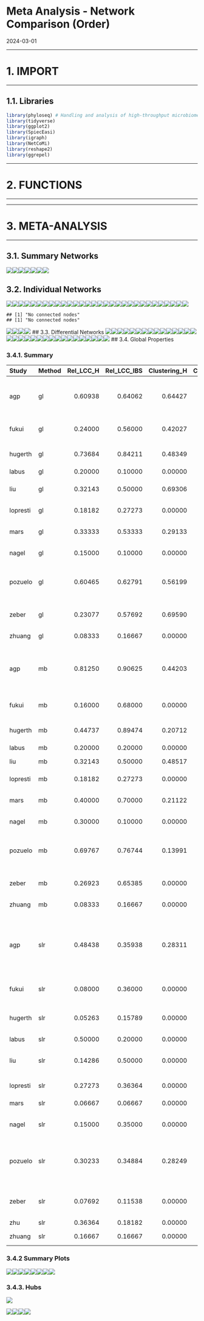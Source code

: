Meta Analysis - Network Comparison (Order)
================
2024-03-01

------------------------------------------------------------------------

# 1. IMPORT

------------------------------------------------------------------------

## 1.1. Libraries

``` r
library(phyloseq) # Handling and analysis of high-throughput microbiome census data.
library(tidyverse)
library(ggplot2)
library(SpiecEasi)
library(igraph)
library(NetCoMi)
library(reshape2)
library(ggrepel)
```

------------------------------------------------------------------------

# 2. FUNCTIONS

------------------------------------------------------------------------

------------------------------------------------------------------------

# 3. META-ANALYSIS

------------------------------------------------------------------------

## 3.1. Summary Networks

![](../../../../outputs/network-comparison/Individual/plots/Order/meta-analysis-glasso-1.png)<!-- -->![](../../../../outputs/network-comparison/Individual/plots/Order/meta-analysis-glasso-2.png)<!-- -->![](../../../../outputs/network-comparison/Individual/plots/Order/meta-analysis-glasso-3.png)<!-- -->![](../../../../outputs/network-comparison/Individual/plots/Order/meta-analysis-glasso-4.png)<!-- -->![](../../../../outputs/network-comparison/Individual/plots/Order/meta-analysis-glasso-5.png)<!-- -->![](../../../../outputs/network-comparison/Individual/plots/Order/meta-analysis-glasso-6.png)<!-- -->![](../../../../outputs/network-comparison/Individual/plots/Order/meta-analysis-glasso-7.png)<!-- -->

## 3.2. Individual Networks

![](../../../../outputs/network-comparison/Individual/plots/Order/single-network-glasso-1.png)<!-- -->![](../../../../outputs/network-comparison/Individual/plots/Order/single-network-glasso-2.png)<!-- -->![](../../../../outputs/network-comparison/Individual/plots/Order/single-network-glasso-3.png)<!-- -->![](../../../../outputs/network-comparison/Individual/plots/Order/single-network-glasso-4.png)<!-- -->![](../../../../outputs/network-comparison/Individual/plots/Order/single-network-glasso-5.png)<!-- -->![](../../../../outputs/network-comparison/Individual/plots/Order/single-network-glasso-6.png)<!-- -->![](../../../../outputs/network-comparison/Individual/plots/Order/single-network-glasso-7.png)<!-- -->![](../../../../outputs/network-comparison/Individual/plots/Order/single-network-glasso-8.png)<!-- -->![](../../../../outputs/network-comparison/Individual/plots/Order/single-network-glasso-9.png)<!-- -->![](../../../../outputs/network-comparison/Individual/plots/Order/single-network-glasso-10.png)<!-- -->![](../../../../outputs/network-comparison/Individual/plots/Order/single-network-glasso-11.png)<!-- -->![](../../../../outputs/network-comparison/Individual/plots/Order/single-network-glasso-12.png)<!-- -->![](../../../../outputs/network-comparison/Individual/plots/Order/single-network-glasso-13.png)<!-- -->![](../../../../outputs/network-comparison/Individual/plots/Order/single-network-glasso-14.png)<!-- -->![](../../../../outputs/network-comparison/Individual/plots/Order/single-network-glasso-15.png)<!-- -->![](../../../../outputs/network-comparison/Individual/plots/Order/single-network-glasso-16.png)<!-- -->![](../../../../outputs/network-comparison/Individual/plots/Order/single-network-glasso-17.png)<!-- -->![](../../../../outputs/network-comparison/Individual/plots/Order/single-network-glasso-18.png)<!-- -->![](../../../../outputs/network-comparison/Individual/plots/Order/single-network-glasso-19.png)<!-- -->![](../../../../outputs/network-comparison/Individual/plots/Order/single-network-glasso-20.png)<!-- -->![](../../../../outputs/network-comparison/Individual/plots/Order/single-network-glasso-21.png)<!-- -->![](../../../../outputs/network-comparison/Individual/plots/Order/single-network-glasso-22.png)<!-- -->![](../../../../outputs/network-comparison/Individual/plots/Order/single-network-glasso-23.png)<!-- -->![](../../../../outputs/network-comparison/Individual/plots/Order/single-network-glasso-24.png)<!-- -->![](../../../../outputs/network-comparison/Individual/plots/Order/single-network-glasso-25.png)<!-- -->![](../../../../outputs/network-comparison/Individual/plots/Order/single-network-glasso-26.png)<!-- -->![](../../../../outputs/network-comparison/Individual/plots/Order/single-network-glasso-27.png)<!-- -->![](../../../../outputs/network-comparison/Individual/plots/Order/single-network-glasso-28.png)<!-- -->![](../../../../outputs/network-comparison/Individual/plots/Order/single-network-glasso-29.png)<!-- -->![](../../../../outputs/network-comparison/Individual/plots/Order/single-network-glasso-30.png)<!-- -->

    ## [1] "No connected nodes"
    ## [1] "No connected nodes"

![](../../../../outputs/network-comparison/Individual/plots/Order/single-network-glasso-31.png)<!-- -->![](../../../../outputs/network-comparison/Individual/plots/Order/single-network-glasso-32.png)<!-- -->![](../../../../outputs/network-comparison/Individual/plots/Order/single-network-glasso-33.png)<!-- -->![](../../../../outputs/network-comparison/Individual/plots/Order/single-network-glasso-34.png)<!-- -->
\## 3.3. Differential Networks
![](../../../../outputs/network-comparison/Individual/plots/Order/dif-networks-1.png)<!-- -->![](../../../../outputs/network-comparison/Individual/plots/Order/dif-networks-2.png)<!-- -->![](../../../../outputs/network-comparison/Individual/plots/Order/dif-networks-3.png)<!-- -->![](../../../../outputs/network-comparison/Individual/plots/Order/dif-networks-4.png)<!-- -->![](../../../../outputs/network-comparison/Individual/plots/Order/dif-networks-5.png)<!-- -->![](../../../../outputs/network-comparison/Individual/plots/Order/dif-networks-6.png)<!-- -->![](../../../../outputs/network-comparison/Individual/plots/Order/dif-networks-7.png)<!-- -->![](../../../../outputs/network-comparison/Individual/plots/Order/dif-networks-8.png)<!-- -->![](../../../../outputs/network-comparison/Individual/plots/Order/dif-networks-9.png)<!-- -->![](../../../../outputs/network-comparison/Individual/plots/Order/dif-networks-10.png)<!-- -->![](../../../../outputs/network-comparison/Individual/plots/Order/dif-networks-11.png)<!-- -->![](../../../../outputs/network-comparison/Individual/plots/Order/dif-networks-12.png)<!-- -->![](../../../../outputs/network-comparison/Individual/plots/Order/dif-networks-13.png)<!-- -->![](../../../../outputs/network-comparison/Individual/plots/Order/dif-networks-14.png)<!-- -->![](../../../../outputs/network-comparison/Individual/plots/Order/dif-networks-15.png)<!-- -->![](../../../../outputs/network-comparison/Individual/plots/Order/dif-networks-16.png)<!-- -->![](../../../../outputs/network-comparison/Individual/plots/Order/dif-networks-17.png)<!-- -->![](../../../../outputs/network-comparison/Individual/plots/Order/dif-networks-18.png)<!-- -->![](../../../../outputs/network-comparison/Individual/plots/Order/dif-networks-19.png)<!-- -->![](../../../../outputs/network-comparison/Individual/plots/Order/dif-networks-20.png)<!-- -->![](../../../../outputs/network-comparison/Individual/plots/Order/dif-networks-21.png)<!-- -->![](../../../../outputs/network-comparison/Individual/plots/Order/dif-networks-22.png)<!-- -->![](../../../../outputs/network-comparison/Individual/plots/Order/dif-networks-23.png)<!-- -->![](../../../../outputs/network-comparison/Individual/plots/Order/dif-networks-24.png)<!-- -->![](../../../../outputs/network-comparison/Individual/plots/Order/dif-networks-25.png)<!-- -->![](../../../../outputs/network-comparison/Individual/plots/Order/dif-networks-26.png)<!-- -->![](../../../../outputs/network-comparison/Individual/plots/Order/dif-networks-27.png)<!-- -->![](../../../../outputs/network-comparison/Individual/plots/Order/dif-networks-28.png)<!-- -->![](../../../../outputs/network-comparison/Individual/plots/Order/dif-networks-29.png)<!-- -->![](../../../../outputs/network-comparison/Individual/plots/Order/dif-networks-30.png)<!-- -->![](../../../../outputs/network-comparison/Individual/plots/Order/dif-networks-31.png)<!-- -->![](../../../../outputs/network-comparison/Individual/plots/Order/dif-networks-32.png)<!-- -->
\## 3.4. Global Properties

### 3.4.1. Summary

| Study | Method | Rel_LCC_H | Rel_LCC_IBS | Clustering_H | Clustering_IBS | Modularity_H | Modularity_IBS | Positive_Edges_H | Positive_Edges_IBS | Edge_Density_H | Edge_Density_IBS | Natural_Conn_H | Natural_Conn_IBS | Avg_Path_Length_H | Avg_Path_Length_IBS | Hubs_H | Hubs_IBS |
|:---|:---|---:|---:|---:|---:|---:|---:|---:|---:|---:|---:|---:|---:|---:|---:|:---|:---|
| agp | gl | 0.60938 | 0.64062 | 0.64427 | 0.71978 | 0.28320 | 0.41066 | 84.61538 | 84.61538 | 0.17544 | 0.17439 | 0.05133 | 0.04780 | 1.73572 | 1.70713 | 58_Alphaproteobacteria(C), 7_Bacilli(C), Cytophagales, Deinococcales, Gaiellales, Propionibacteriales, Thermales | 5_Gammaproteobacteria(C), 7_Bacilli(C), Cytophagales, Deinococcales, Gaiellales, Propionibacteriales, Rhodobacterales |
| fukui | gl | 0.24000 | 0.56000 | 0.42027 | 0.21060 | 0.20833 | 0.41992 | 33.33333 | 62.50000 | 0.40000 | 0.17582 | 0.25745 | 0.09829 | 1.39044 | 1.92779 | Bacteroidales, Christensenellales, Lachnospirales | Christensenellales, Clostridia UCG-014, Clostridia vadinBB60 group |
| hugerth | gl | 0.73684 | 0.84211 | 0.48349 | 0.42589 | 0.48262 | 0.41116 | 77.77778 | 52.56410 | 0.16667 | 0.15726 | 0.05348 | 0.04543 | 2.02165 | 1.72956 | 55_Clostridia(C), Eubacteriales, Flavobacteriales, Opitutales | 55_Clostridia(C), Clostridia UCG-014, Eubacteriales, RF39 |
| labus | gl | 0.20000 | 0.10000 | 0.00000 | 0.00000 | 0.00000 | 0.00000 | 0.00000 | 0.00000 | 1.00000 | 0.00000 | 0.79551 | 0.00000 | 0.71666 | 1.00000 |  |  |
| liu | gl | 0.32143 | 0.50000 | 0.69306 | 0.40900 | 0.14031 | 0.26125 | 50.00000 | 60.00000 | 0.38889 | 0.21978 | 0.16994 | 0.10113 | 1.22705 | 2.12501 | Christensenellales, RF39, Staphylococcales | Lachnospirales, Micrococcales, Pseudomonadales |
| lopresti | gl | 0.18182 | 0.27273 | 0.00000 | 0.00000 | 0.00000 | -0.12500 | 0.00000 | 0.00000 | 1.00000 | 0.66667 | 0.78735 | 0.55345 | 0.75820 | 0.95749 |  | Veillonellales-Selenomonadales |
| mars | gl | 0.33333 | 0.53333 | 0.29133 | 0.44726 | 0.37603 | 0.51875 | 63.63636 | 85.00000 | 0.24444 | 0.16667 | 0.14335 | 0.08554 | 1.68635 | 2.30686 | Bacteroidales, Lachnospirales, Oscillospirales | Corynebacteriales, Propionibacteriales, Staphylococcales |
| nagel | gl | 0.15000 | 0.10000 | 0.00000 | 0.00000 | -0.12500 | 0.00000 | 50.00000 | 100.00000 | 0.66667 | 1.00000 | 0.55684 | 0.80235 | 0.93526 | 0.68587 | Bifidobacteriales, Erysipelotrichales | Lactobacillales, Monoglobales |
| pozuelo | gl | 0.60465 | 0.62791 | 0.56199 | 0.58480 | 0.18515 | 0.14538 | 59.03614 | 55.43478 | 0.25538 | 0.26211 | 0.06622 | 0.06552 | 1.42159 | 1.41200 | 7_Bacilli(C), Burkholderiales, Campylobacterales, Corynebacteriales, Lachnospirales | 4_Bacteroidota(P), 7_Bacilli(C), Christensenellales, Corynebacteriales, Lachnospirales |
| zeber | gl | 0.23077 | 0.57692 | 0.69590 | 0.47317 | 0.11719 | 0.29395 | 50.00000 | 56.52174 | 0.53333 | 0.21905 | 0.26674 | 0.09414 | 1.08502 | 1.55463 | Bacteroidales, Clostridia vadinBB60 group, RF39 | Bacteroidales, Clostridia vadinBB60 group, Izemoplasmatales |
| zhuang | gl | 0.08333 | 0.16667 | 0.00000 | 0.00000 | 0.00000 | 0.00000 | 0.00000 | 0.00000 | 0.00000 | 1.00000 | 0.00000 | 0.78756 | 1.00000 | 0.75706 | , | Bifidobacteriales, Lactobacillales |
| agp | mb | 0.81250 | 0.90625 | 0.44203 | 0.35506 | 0.46549 | 0.53747 | 85.18519 | 87.50000 | 0.08145 | 0.07260 | 0.02637 | 0.02346 | 2.08147 | 2.34301 | 58_Alphaproteobacteria(C), 7_Bacilli(C), Christensenellales, Cytophagales, Deinococcales, Gaiellales, Propionibacteriales | 5_Gammaproteobacteria(C), 7_Bacilli(C), Cytophagales, Deinococcales, Gaiellales, Propionibacteriales, Rhodobacterales |
| fukui | mb | 0.16000 | 0.68000 | 0.00000 | 0.10144 | 0.16667 | 0.55190 | 33.33333 | 58.82353 | 0.50000 | 0.12500 | 0.40611 | 0.07761 | 1.19399 | 2.59024 | Bacteroidales, Christensenellales, Lachnospirales | Christensenellales, Clostridia UCG-014, Clostridia vadinBB60 group |
| hugerth | mb | 0.44737 | 0.89474 | 0.20712 | 0.33909 | 0.43079 | 0.47932 | 63.63636 | 64.40678 | 0.16176 | 0.10517 | 0.08012 | 0.03909 | 2.09171 | 2.04622 | Bacillales, Oscillospirales, Pseudomonadales, Staphylococcales | 55_Clostridia(C), Oscillospirales, RF39, Staphylococcales |
| labus | mb | 0.20000 | 0.20000 | 0.00000 | 0.00000 | 0.00000 | 0.00000 | 0.00000 | 0.00000 | 1.00000 | 1.00000 | 0.79432 | 0.79450 | 0.72236 | 0.72150 |  |  |
| liu | mb | 0.32143 | 0.50000 | 0.48517 | 0.25689 | 0.31405 | 0.41016 | 54.54545 | 62.50000 | 0.30556 | 0.17582 | 0.16334 | 0.09787 | 1.39837 | 2.35175 | Christensenellales, RF39, Staphylococcales | Chloroplast, Micrococcales, Oscillospirales |
| lopresti | mb | 0.18182 | 0.27273 | 0.00000 | 0.00000 | 0.00000 | -0.12500 | 0.00000 | 0.00000 | 1.00000 | 0.66667 | 0.78391 | 0.55266 | 0.77791 | 0.96319 |  | Veillonellales-Selenomonadales |
| mars | mb | 0.40000 | 0.70000 | 0.21122 | 0.31035 | 0.42899 | 0.57899 | 61.53846 | 70.83333 | 0.19697 | 0.11429 | 0.11630 | 0.06208 | 1.76398 | 2.71911 | Oscillospirales, Rhizobiales, Staphylococcales | Corynebacteriales, Oscillospirales, Staphylococcales |
| nagel | mb | 0.30000 | 0.10000 | 0.00000 | 0.00000 | 0.22000 | 0.00000 | 40.00000 | 100.00000 | 0.33333 | 1.00000 | 0.25539 | 0.80573 | 1.31205 | 0.67163 | Burkholderiales, Erysipelotrichales | Lactobacillales, Monoglobales |
| pozuelo | mb | 0.69767 | 0.76744 | 0.13991 | 0.26037 | 0.31266 | 0.33313 | 66.07143 | 56.25000 | 0.12874 | 0.12121 | 0.04492 | 0.04094 | 1.77808 | 1.87849 | 4_Bacteroidota(P), 7_Bacilli(C), Campylobacterales, Corynebacteriales, Lachnospirales | 4_Bacteroidota(P), Corynebacteriales, Lachnospirales, RF39, Victivallales |
| zeber | mb | 0.26923 | 0.65385 | 0.00000 | 0.27365 | 0.31944 | 0.44460 | 50.00000 | 57.89474 | 0.28571 | 0.13971 | 0.21201 | 0.07832 | 1.42852 | 1.83930 | Bacteroidales, Clostridia vadinBB60 group, Izemoplasmatales | Clostridia vadinBB60 group, Izemoplasmatales, Opitutales |
| zhuang | mb | 0.08333 | 0.16667 | 0.00000 | 0.00000 | 0.00000 | 0.00000 | 0.00000 | 0.00000 | 0.00000 | 1.00000 | 0.00000 | 0.78129 | 1.00000 | 0.79421 | , | Bifidobacteriales, Lactobacillales |
| agp | slr | 0.48438 | 0.35938 | 0.28311 | 0.42827 | 0.28338 | 0.43077 | 69.01408 | 76.74419 | 0.15269 | 0.16996 | 0.04529 | 0.05978 | 1.77857 | 1.75215 | Bifidobacteriales, Burkholderiales, Enterobacterales, Gastranaerophilales, Pseudomonadales, Veillonellales-Selenomonadales, Verrucomicrobiales | Acidaminococcales, Bifidobacteriales, Burkholderiales, Clostridiales, RF39, Rhodospirillales, Veillonellales-Selenomonadales |
| fukui | slr | 0.08000 | 0.36000 | 0.00000 | 0.43347 | 0.00000 | 0.40123 | 0.00000 | 66.66667 | 1.00000 | 0.25000 | 0.79049 | 0.16029 | 0.74148 | 1.65532 | Christensenellales, Fusobacteriales, | Acidaminococcales, Burkholderiales, Enterobacterales |
| hugerth | slr | 0.05263 | 0.15789 | 0.00000 | 0.71582 | 0.00000 | 0.07143 | 100.00000 | 57.14286 | 1.00000 | 0.46667 | 0.79831 | 0.26327 | 0.70370 | 1.08188 | Christensenellales, Clostridia UCG-014, , | Christensenellales, Enterobacterales, Lactobacillales, Verrucomicrobiales |
| labus | slr | 0.50000 | 0.20000 | 0.00000 | 0.00000 | 0.21875 | 0.00000 | 25.00000 | 100.00000 | 0.40000 | 1.00000 | 0.31490 | 0.79833 | 1.41371 | 0.70358 | Erysipelotrichales |  |
| liu | slr | 0.14286 | 0.50000 | 0.00000 | 0.07737 | -0.05556 | 0.38927 | 66.66667 | 41.17647 | 0.50000 | 0.18681 | 0.41226 | 0.09758 | 1.01719 | 1.79458 | Christensenellales, Clostridia UCG-014, RF39 | Burkholderiales, Enterobacterales, Veillonellales-Selenomonadales |
| lopresti | slr | 0.27273 | 0.36364 | 0.00000 | 0.00000 | -0.12500 | -0.05556 | 0.00000 | 33.33333 | 0.66667 | 0.50000 | 0.54701 | 0.40465 | 1.00648 | 1.08293 | Enterobacterales | Veillonellales-Selenomonadales |
| mars | slr | 0.06667 | 0.06667 | 0.00000 | 0.00000 | 0.00000 | 0.00000 | 100.00000 | 100.00000 | 1.00000 | 1.00000 | 0.80088 | 0.79934 | 0.69221 | 0.69904 | Bifidobacteriales, Clostridia UCG-014 | Gastranaerophilales, Rhodospirillales |
| nagel | slr | 0.15000 | 0.35000 | 0.00000 | 0.00000 | -0.12500 | 0.29167 | 100.00000 | 50.00000 | 0.66667 | 0.28571 | 0.55814 | 0.21262 | 0.92625 | 1.49181 | Clostridiales, Peptostreptococcales-Tissierellales | Veillonellales-Selenomonadales, Verrucomicrobiales |
| pozuelo | slr | 0.30233 | 0.34884 | 0.28249 | 0.43360 | 0.33934 | 0.35728 | 52.63158 | 56.52174 | 0.24359 | 0.21905 | 0.10818 | 0.09262 | 1.59716 | 1.69572 | Acidaminococcales, Clostridia UCG-014, Enterobacterales, Rhodospirillales, Veillonellales-Selenomonadales | Bifidobacteriales, Clostridia UCG-014, Clostridiales, Gastranaerophilales, Rhodospirillales |
| zeber | slr | 0.07692 | 0.11538 | 0.00000 | 0.00000 | 0.00000 | -0.12500 | 100.00000 | 0.00000 | 1.00000 | 0.66667 | 0.79843 | 0.55508 | 0.70315 | 0.94628 | Christensenellales, Rhodospirillales, | Bifidobacteriales, Peptostreptococcales-Tissierellales, Rhodospirillales |
| zhu | slr | 0.36364 | 0.18182 | 0.00000 | 0.00000 | 0.16667 | 0.00000 | 66.66667 | 0.00000 | 0.50000 | 1.00000 | 0.40697 | 0.78565 | 1.17655 | 0.76779 | Monoglobales |  |
| zhuang | slr | 0.16667 | 0.16667 | 0.00000 | 0.00000 | 0.00000 | 0.00000 | 100.00000 | 0.00000 | 1.00000 | 1.00000 | 0.79805 | 0.79688 | 0.70487 | 0.71022 | Acidaminococcales, Fusobacteriales | Acidaminococcales, Fusobacteriales |

### 3.4.2 Summary Plots

![](../../../../outputs/network-comparison/Individual/plots/Order/global-prop-mb-1.png)<!-- -->![](../../../../outputs/network-comparison/Individual/plots/Order/global-prop-mb-2.png)<!-- -->![](../../../../outputs/network-comparison/Individual/plots/Order/global-prop-mb-3.png)<!-- -->![](../../../../outputs/network-comparison/Individual/plots/Order/global-prop-mb-4.png)<!-- -->![](../../../../outputs/network-comparison/Individual/plots/Order/global-prop-mb-5.png)<!-- -->![](../../../../outputs/network-comparison/Individual/plots/Order/global-prop-mb-6.png)<!-- -->![](../../../../outputs/network-comparison/Individual/plots/Order/global-prop-mb-7.png)<!-- -->![](../../../../outputs/network-comparison/Individual/plots/Order/global-prop-mb-8.png)<!-- -->

### 3.4.3. Hubs

![](../../../../outputs/network-comparison/Individual/plots/Order/global-prop-slr-1.png)<!-- -->

![](../../../../outputs/network-comparison/Individual/plots/Order/heatmaps-1.png)<!-- -->![](../../../../outputs/network-comparison/Individual/plots/Order/heatmaps-2.png)<!-- -->![](../../../../outputs/network-comparison/Individual/plots/Order/heatmaps-3.png)<!-- -->![](../../../../outputs/network-comparison/Individual/plots/Order/heatmaps-4.png)<!-- -->
